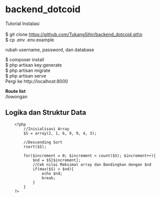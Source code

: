 # backend_dotcoid
Tutorial Instalasi<br><br>
    $ git clone https://github.com/TukangSihir/backend_dotcoid.git\n<br>
    $ cp .env .env.example<br>
        <p>rubah username, password, dan database</p>
    $ composer install<br>
    $ php artisan key:generate<br>
    $ php artisan migrate<br>
    $ php artisan serve<br>
    Pergi ke http://localhost:8000<br>
    
**Route list**<br>
/lowongan


## Logika dan Struktur Data

        <?php
            //Inisialisasi Array
            $S = array(2, 1, 6, 9, 9, 4, 3);

            //Descending Sort
            rsort($S);

            for($increment = 0; $increment < count($S); $increment++){
                $nd = $S[$increment];
                //Cek nilai Maksimal array dan Bandingkan dengan $nd
                if(max($S) > $nd){
                    echo $nd;
                    break;
                }
            }
        ?>
